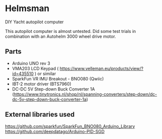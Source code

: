 # Helmsman


DIY Yacht autopilot computer

This autopilot computer is almost untested. Did some test trials in combination with an Autohelm 3000 wheel drive motor.

## Parts
* Arduino UNO rev 3<br/>
* VMA203 LCD Keypad ( https://www.velleman.eu/products/view/?id=435510 ) or similar <br/>
* SparkFun VR IMU Breakout - BNO080 (Qwiic)<br/>
* IBT-2 motor driver (BTS7960)<br/>
* DC-DC 5V Step-down Buck Converter 1A (https://www.tinytronics.nl/shop/nl/spanning-converters/step-down/dc-dc-5v-step-down-buck-converter-1a)<br/>

## External libraries used
https://github.com/sparkfun/SparkFun_BNO080_Arduino_Library<br/>
https://github.com/deepdatago/Arduino-PID-SGD<br/>
